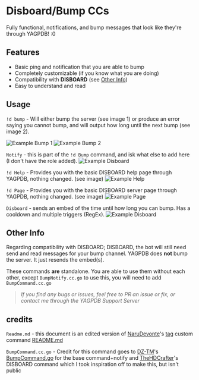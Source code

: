 # Disboard/Bump CCs
Fully functional, notifications, and bump messages that look like they're through YAGPDB! :0

## Features
- Basic ping and notification that you are able to bump 
- Completely customizable (if you know what you are doing)
- Compatibility with **DISBOARD** (see [Other Info](#Other-Info))
- Easy to understand and read

## Usage

`!d bump` - Will either bump the server (see image 1) or produce an error saying you cannot bump, and will output how long until the next bump (see image 2).

![Example Bump 1](https://cdn.discordapp.com/attachments/784132357002625047/795167404535185408/unknown.png)
![Example Bump 2](https://cdn.discordapp.com/attachments/784132357002625047/795171341384810516/unknown.png)

`Notify` - this is part of the `!d Bump` command, and isk what else to add here (I don't have the role added).
![Example Disboard](https://cdn.discordapp.com/attachments/784132357002625047/795179477574877194/unknown.png)

`!d Help` - Provides you with the basic DISBOARD help page through YAGPDB, nothing changed. (see image)
![Example Help](https://cdn.discordapp.com/attachments/784132357002625047/795175235329589278/unknown.png)

`!d Page` - Provides you with the basic DISBOARD server page through YAGPDB, nothing changed. (see image)
![Example Page](https://cdn.discordapp.com/attachments/784132357002625047/795176033036271636/unknown.png)

`Disboard` - sends an embed of the time until how long you can bump. Has a cooldown and multiple triggers (RegEx).
![Example Disboard](https://cdn.discordapp.com/attachments/784132357002625047/795176964042129438/unknown.png)

## Other Info
Regarding compatibility with DISBOARD; DISBOARD, the bot will still need send and read messages for your bump channel. YAGPDB does **not** bump the server. It just resends the embed(s).

These commands **are** standalone. You are able to use them without each other, except `BumpNotify.cc.go` to use this, you will need to add `BumpCommand.cc.go`

> *If you find any bugs or issues, feel free to PR an issue or fix, or contact me through the YAGPDB Support Server*


## credits

`Readme.md` - this document is an edited version of [NaruDevonte](https://github.com/NaruDevnote)'s [tag](https://github.com/NaruDevnote/yagpdb-ccs/tree/master/tags) custom command [README.md](https://github.com/NaruDevnote/yagpdb-ccs/blob/master/tags/README.md)

`BumpCommand.cc.go` - Credit for this command goes to [DZ-TM](https://github.com/DZ-TM/Yagpdb.xyz)'s [BumpCommand.go](https://github.com/DZ-TM/Yagpdb.xyz/blob/master/Commands/Bump/BumpCommand.go) for the base command+notify and [TheHDCrafter](https://github.com/TheHDCrafter/yagpdb-cc)'s DISBOARD command which I took inspiration off to make this, but isn't public
